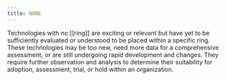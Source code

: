 ```yaml
---
title: NONE
---
```

Technologies with no [[ring]] are exciting or relevant but have yet to be sufficiently evaluated or understood to be placed within a specific ring. These technologies may be too new, need more data for a comprehensive assessment, or are still undergoing rapid development and changes. They require further observation and analysis to determine their suitability for adoption, assessment, trial, or hold within an organization.